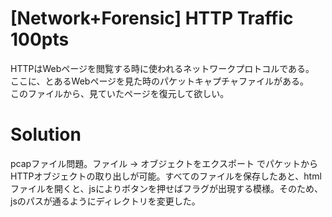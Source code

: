 # [Network+Forensic] HTTP Traffic 100pts
HTTPはWebページを閲覧する時に使われるネットワークプロトコルである。\
ここに、とあるWebページを見た時のパケットキャプチャファイルがある。\
このファイルから、見ていたページを復元して欲しい。
# Solution
pcapファイル問題。ファイル → オブジェクトをエクスポート でパケットからHTTPオブジェクトの取り出しが可能。すべてのファイルを保存したあと、htmlファイルを開くと、jsによりボタンを押せばフラグが出現する模様。そのため、jsのパスが通るようにディレクトリを変更した。